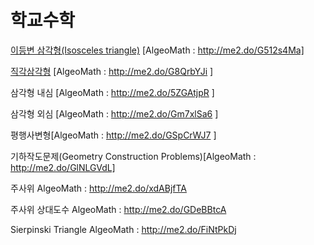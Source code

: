 # 학교수학

[이등변 삼각형(Isosceles triangle)](./2018123001.md) [AlgeoMath : http://me2.do/G512s4Ma]

[직각삼각형](./2018123002.md) [AlgeoMath : http://me2.do/G8QrbYJi ]

삼각형 내심 [AlgeoMath : http://me2.do/5ZGAtjpR ]

삼각형 외심 [AlgeoMath : http://me2.do/Gm7xlSa6 ]

평행사변형[AlgeoMath : http://me2.do/GSpCrWJ7 ]



기하작도문제(Geometry Construction Problems)[AlgeoMath : http://me2.do/GlNLGVdL]



주사위 AlgeoMath : http://me2.do/xdABjfTA

주사위 상대도수 AlgeoMath : http://me2.do/GDeBBtcA

Sierpinski Triangle AlgeoMath : http://me2.do/FiNtPkDj
